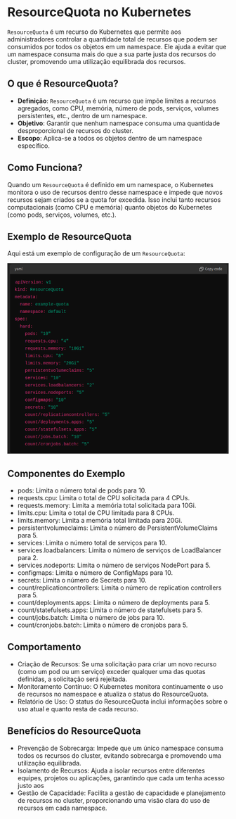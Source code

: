 # ResourceQuota no Kubernetes

`ResourceQuota` é um recurso do Kubernetes que permite aos administradores controlar a quantidade total de recursos que podem ser consumidos por todos os objetos em um namespace. Ele ajuda a evitar que um namespace consuma mais do que a sua parte justa dos recursos do cluster, promovendo uma utilização equilibrada dos recursos.

## O que é ResourceQuota?

- **Definição**: `ResourceQuota` é um recurso que impõe limites a recursos agregados, como CPU, memória, número de pods, serviços, volumes persistentes, etc., dentro de um namespace.
- **Objetivo**: Garantir que nenhum namespace consuma uma quantidade desproporcional de recursos do cluster.
- **Escopo**: Aplica-se a todos os objetos dentro de um namespace específico.

## Como Funciona?

Quando um `ResourceQuota` é definido em um namespace, o Kubernetes monitora o uso de recursos dentro desse namespace e impede que novos recursos sejam criados se a quota for excedida. Isso inclui tanto recursos computacionais (como CPU e memória) quanto objetos do Kubernetes (como pods, serviços, volumes, etc.).

## Exemplo de ResourceQuota

Aqui está um exemplo de configuração de um `ResourceQuota`:

![alt text](./images/image.png)


## Componentes do Exemplo
- pods: Limita o número total de pods para 10.
- requests.cpu: Limita o total de CPU solicitada para 4 CPUs.
- requests.memory: Limita a memória total solicitada para 10Gi.
- limits.cpu: Limita o total de CPU limitada para 8 CPUs.
- limits.memory: Limita a memória total limitada para 20Gi.
- persistentvolumeclaims: Limita o número de PersistentVolumeClaims para 5.
- services: Limita o número total de serviços para 10.
- services.loadbalancers: Limita o número de serviços de LoadBalancer para 2.
- services.nodeports: Limita o número de serviços NodePort para 5.
- configmaps: Limita o número de ConfigMaps para 10.
- secrets: Limita o número de Secrets para 10.
- count/replicationcontrollers: Limita o número de replication controllers para 5.
- count/deployments.apps: Limita o número de deployments para 5.
- count/statefulsets.apps: Limita o número de statefulsets para 5.
- count/jobs.batch: Limita o número de jobs para 10.
- count/cronjobs.batch: Limita o número de cronjobs para 5.



## Comportamento
- Criação de Recursos: Se uma solicitação para criar um novo recurso (como um pod ou um serviço) exceder qualquer uma das quotas definidas, a solicitação será rejeitada.
- Monitoramento Contínuo: O Kubernetes monitora continuamente o uso de recursos no namespace e atualiza o status do ResourceQuota.
- Relatório de Uso: O status do ResourceQuota inclui informações sobre o uso atual e quanto resta de cada recurso.


## Benefícios do ResourceQuota
- Prevenção de Sobrecarga: Impede que um único namespace consuma todos os recursos do cluster, evitando sobrecarga e promovendo uma utilização equilibrada.
- Isolamento de Recursos: Ajuda a isolar recursos entre diferentes equipes, projetos ou aplicações, garantindo que cada um tenha acesso justo aos
- Gestão de Capacidade: Facilita a gestão de capacidade e planejamento de recursos no cluster, proporcionando uma visão clara do uso de recursos em cada namespace.